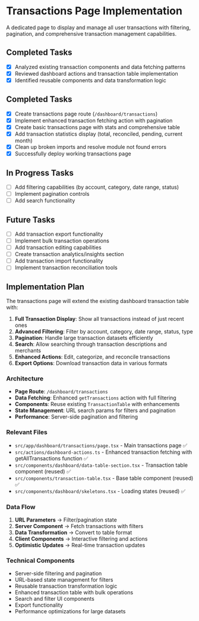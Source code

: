 # Transactions Page Implementation

A dedicated page to display and manage all user transactions with filtering, pagination, and comprehensive transaction management capabilities.

## Completed Tasks

- [x] Analyzed existing transaction components and data fetching patterns
- [x] Reviewed dashboard actions and transaction table implementation
- [x] Identified reusable components and data transformation logic

## Completed Tasks

- [x] Create transactions page route (`/dashboard/transactions`)
- [x] Implement enhanced transaction fetching action with pagination
- [x] Create basic transactions page with stats and comprehensive table
- [x] Add transaction statistics display (total, reconciled, pending, current month)
- [x] Clean up broken imports and resolve module not found errors
- [x] Successfully deploy working transactions page

## In Progress Tasks

- [ ] Add filtering capabilities (by account, category, date range, status)
- [ ] Implement pagination controls  
- [ ] Add search functionality

## Future Tasks

- [ ] Add transaction export functionality
- [ ] Implement bulk transaction operations
- [ ] Add transaction editing capabilities
- [ ] Create transaction analytics/insights section
- [ ] Add transaction import functionality
- [ ] Implement transaction reconciliation tools

## Implementation Plan

The transactions page will extend the existing dashboard transaction table with:

1. **Full Transaction Display**: Show all transactions instead of just recent ones
2. **Advanced Filtering**: Filter by account, category, date range, status, type
3. **Pagination**: Handle large transaction datasets efficiently
4. **Search**: Allow searching through transaction descriptions and merchants
5. **Enhanced Actions**: Edit, categorize, and reconcile transactions
6. **Export Options**: Download transaction data in various formats

### Architecture

- **Page Route**: `/dashboard/transactions`
- **Data Fetching**: Enhanced `getTransactions` action with full filtering
- **Components**: Reuse existing `TransactionTable` with enhancements
- **State Management**: URL search params for filters and pagination
- **Performance**: Server-side pagination and filtering

### Relevant Files

- `src/app/dashboard/transactions/page.tsx` - Main transactions page ✅
- `src/actions/dashboard-actions.ts` - Enhanced transaction fetching with getAllTransactions function ✅
- `src/components/dashboard/data-table-section.tsx` - Transaction table component (reused) ✅
- `src/components/transaction-table.tsx` - Base table component (reused) ✅
- `src/components/dashboard/skeletons.tsx` - Loading states (reused) ✅

### Data Flow

1. **URL Parameters** → Filter/pagination state
2. **Server Component** → Fetch transactions with filters
3. **Data Transformation** → Convert to table format
4. **Client Components** → Interactive filtering and actions
5. **Optimistic Updates** → Real-time transaction updates

### Technical Components

- Server-side filtering and pagination
- URL-based state management for filters
- Reusable transaction transformation logic
- Enhanced transaction table with bulk operations
- Search and filter UI components
- Export functionality
- Performance optimizations for large datasets 